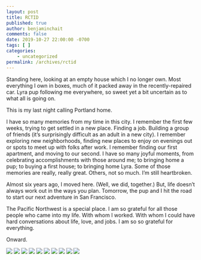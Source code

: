 ```yaml
---
layout: post
title: RCTID
published: true
author: benjaminchait
comments: false
date: 2019-10-27 22:00:00 -0700
tags: [ ]
categories:
    - uncategorized
permalink: /archives/rctid
---
```

Standing here, looking at an empty house which I no longer own. Most everything I own in boxes, much of it packed away in the recently-repaired car. Lyra pup following me everywhere, so sweet yet a bit uncertain as to what all is going on.

This is my last night calling Portland home.

I have so many memories from my time in this city. I remember the first few weeks, trying to get settled in a new place. Finding a job. Building a group of friends (it’s surprisingly difficult as an adult in a new city). I remember exploring new neighborhoods, finding new places to enjoy on evenings out or spots to meet up with folks after work. I remember finding our first apartment, and moving to our second. I have so many joyful moments, from celebrating accomplishments with those around me; to bringing home a pup; to buying a first house; to bringing home Lyra. Some of those memories are really, really great. Others, not so much. I’m still heartbroken.

Almost six years ago, I moved here. (Well, we did, together.) But, life doesn’t always work out in the ways you plan. Tomorrow, the pup and I hit the road to start our next adventure in San Francisco.

The Pacific Northwest is a special place. I am so grateful for all those people who came into my life. With whom I worked. With whom I could have hard conversations about life, love, and jobs. I am so so grateful for everything.

Onward.

![][1]
![][2]
![][3]
![][4]
![][5]
![][6]
![][7]
![][8]
![][9]
![][10]

 [1]: /wp-content/uploads/2019/10/IMG_4751.jpeg
 [2]: /wp-content/uploads/2019/10/IMG_5521.jpeg
 [3]: /wp-content/uploads/2019/10/IMG_5549.jpeg
 [4]: /wp-content/uploads/2019/10/IMG_0348.jpeg
 [5]: /wp-content/uploads/2019/10/IMG_0415.jpeg
 [6]: /wp-content/uploads/2019/10/IMG_0554.jpeg
 [7]: /wp-content/uploads/2019/10/IMG_0556.jpeg
 [8]: /wp-content/uploads/2019/10/IMG_0559.jpeg
 [9]: /wp-content/uploads/2019/10/IMG_0668.jpeg
 [10]: /wp-content/uploads/2019/10/IMG_0716.jpeg
